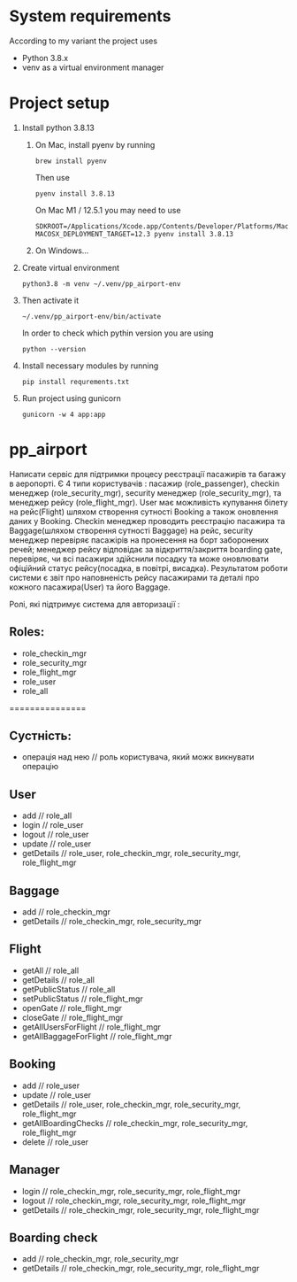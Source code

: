 # System requirements

According to my variant the project uses
- Python 3.8.x
- venv as a virtual environment manager 

# Project setup

1. Install python 3.8.13
   1. On Mac, install pyenv by running
      ```
      brew install pyenv
      ```
      Then use
      ```
      pyenv install 3.8.13
      ```
      On Mac M1 / 12.5.1 you may need to use
      ```
      SDKROOT=/Applications/Xcode.app/Contents/Developer/Platforms/MacOSX.platform/Developer/SDKs/MacOSX12.3.sdk MACOSX_DEPLOYMENT_TARGET=12.3 pyenv install 3.8.13
      ```
   2. On Windows...
   
2. Create virtual environment 
    ```
   python3.8 -m venv ~/.venv/pp_airport-env
   ```
3. Then activate it
   ```
   ~/.venv/pp_airport-env/bin/activate
   ```
   In order to check which pythin version you are using 
   ```
   python --version
   ```
4. Install necessary modules by running 
   ```
   pip install requrements.txt
   ```

5. Run project using gunicorn
   ```
   gunicorn -w 4 app:app
   ```
   







# pp_airport

Написати сервіс для підтримки процесу реєстрації пасажирів та багажу в аеропорті. Є 4 типи користувачів : пасажир 
 (role_passenger), checkin менеджер (role_security_mgr), security менеджер (role_security_mgr), та менеджер рейсу 
 (role_flight_mgr). User має можливість купування білету на рейс(Flight) шляхом створення сутності Booking а також оновлення 
 даних у Booking. Checkin менеджер проводить реєстрацію пасажира та Baggage(шляхом створення сутності Baggage) на рейс, security менеджер перевіряє 
 пасажірів на пронесення на борт заборонених речей; менеджер рейсу відповідає за відкриття/закриття boarding gate,
 перевіряє, чи всі пасажири здійснили посадку та може оновлювати офіційний статус рейсу(посадка, в повітрі, висадка). Результатом роботи системи є звіт про наповненість рейсу пасажирами та деталі про кожного пасажира(User) та його Baggage. 

Ролі, які підтримує система для авторизації :
## Roles:
- role_checkin_mgr
- role_security_mgr
- role_flight_mgr
- role_user
- role_all

===============
## Сустність:
- операція над нею // роль користувача, який можк викнувати операцію

## User
- add // role_all
- login // role_user
- logout // role_user
- update // role_user
- getDetails // role_user, role_checkin_mgr, role_security_mgr, role_flight_mgr

## Baggage
- add // role_checkin_mgr
- getDetails // role_checkin_mgr, role_security_mgr

## Flight
- getAll // role_all
- getDetails // role_all
- getPublicStatus // role_all
- setPublicStatus // role_flight_mgr
- openGate // role_flight_mgr
- closeGate // role_flight_mgr
- getAllUsersForFlight // role_flight_mgr
- getAllBaggageForFlight // role_flight_mgr

## Booking
- add // role_user
- update // role_user
- getDetails // role_user, role_checkin_mgr, role_security_mgr, role_flight_mgr
- getAllBoardingChecks // role_checkin_mgr, role_security_mgr, role_flight_mgr
- delete // role_user

## Manager
- login // role_checkin_mgr, role_security_mgr, role_flight_mgr
- logout // role_checkin_mgr, role_security_mgr, role_flight_mgr
- getDetails // role_checkin_mgr, role_security_mgr, role_flight_mgr

## Boarding check
- add // role_checkin_mgr, role_security_mgr
- getDetails // role_checkin_mgr, role_security_mgr, role_flight_mgr



